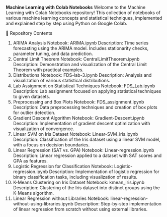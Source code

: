 **Machine Learning with Colab Notebooks**
Welcome to the Machine Learning with Colab Notebooks repository! This collection of notebooks of various machine learning concepts and statistical techniques, implemented and explained step by step using Python on Google Colab.

📁 Repository Contents
1. ARIMA Analysis
Notebook: ARIMA.ipynb
Description: Time series forecasting using the ARIMA model. Includes stationarity checks, parameter tuning, and data prediction.
2. Central Limit Theorem
Notebook: CentralLimitTheorem.ipynb
Description: Demonstration and visualization of the Central Limit Theorem with practical examples.
3. Distributions
Notebook: FDS-lab-3.ipynb
Description: Analysis and visualization of various statistical distributions.
4. Lab Assignment on Statistical Techniques
Notebook: FDS_Lab.ipynb
Description: Lab assignment focused on applying statistical techniques to given datasets.
5. Preprocessing and Box Plots
Notebook: FDS_assignment.ipynb
Description: Data preprocessing techniques and creation of box plots for outlier detection.
6. Gradient Descent Algorithm
Notebook: Gradient-Descent.ipynb
Description: Implementation of gradient descent optimization with visualization of convergence.
7. Linear SVM on Iris Dataset
Notebook: Linear-SVM_iris.ipynb
Description: Classification of the Iris dataset using a linear SVM model, with a focus on decision boundaries.
8. Linear Regression (SAT vs. GPA)
Notebook: Linear-regression.ipynb
Description: Linear regression applied to a dataset with SAT scores and GPA as features.
9. Logistic Regression for Classification
Notebook: Logistic-regression.ipynb
Description: Implementation of logistic regression for binary classification tasks, including visualization of results.
10. K-Means Clustering on Iris Dataset
Notebook: kmean_iris.ipynb
Description: Clustering of the Iris dataset into distinct groups using the K-Means algorithm.
11. Linear Regression without Libraries
Notebook: linear-regression-without-using-libraries.ipynb
Description: Step-by-step implementation of linear regression from scratch without using external libraries.
